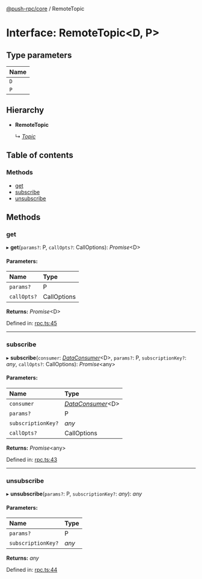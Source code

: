 [@push-rpc/core](../README.md) / RemoteTopic

# Interface: RemoteTopic<D, P\>

## Type parameters

| Name |
| :------ |
| `D` |
| `P` |

## Hierarchy

* **RemoteTopic**

  ↳ [*Topic*](topic.md)

## Table of contents

### Methods

- [get](remotetopic.md#get)
- [subscribe](remotetopic.md#subscribe)
- [unsubscribe](remotetopic.md#unsubscribe)

## Methods

### get

▸ **get**(`params?`: P, `callOpts?`: CallOptions): *Promise*<D\>

#### Parameters:

| Name | Type |
| :------ | :------ |
| `params?` | P |
| `callOpts?` | CallOptions |

**Returns:** *Promise*<D\>

Defined in: [rpc.ts:45](https://github.com/vasyas/typescript-rpc/blob/2053b37/packages/core/src/rpc.ts#L45)

___

### subscribe

▸ **subscribe**(`consumer`: [*DataConsumer*](../README.md#dataconsumer)<D\>, `params?`: P, `subscriptionKey?`: *any*, `callOpts?`: CallOptions): *Promise*<any\>

#### Parameters:

| Name | Type |
| :------ | :------ |
| `consumer` | [*DataConsumer*](../README.md#dataconsumer)<D\> |
| `params?` | P |
| `subscriptionKey?` | *any* |
| `callOpts?` | CallOptions |

**Returns:** *Promise*<any\>

Defined in: [rpc.ts:43](https://github.com/vasyas/typescript-rpc/blob/2053b37/packages/core/src/rpc.ts#L43)

___

### unsubscribe

▸ **unsubscribe**(`params?`: P, `subscriptionKey?`: *any*): *any*

#### Parameters:

| Name | Type |
| :------ | :------ |
| `params?` | P |
| `subscriptionKey?` | *any* |

**Returns:** *any*

Defined in: [rpc.ts:44](https://github.com/vasyas/typescript-rpc/blob/2053b37/packages/core/src/rpc.ts#L44)
